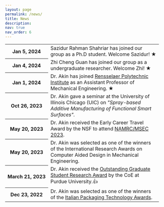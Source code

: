 ```yaml
---
layout: page
permalink: /news/
title: News
description: 
nav: true
nav_order: 6
---
```


<!-- News -->          
<div class="news">
    <div class="table-responsive">
        <table class="table table-sm table-borderless">
                    <tr>
                <th scope="row" style="white-space: nowrap;">Jan 5, 2024</th>
                <td>
                    Sazidur Rahman Shahriar has joined our group as a Ph.D student. Welcome Sazidur!  <span class="star">&#9733;</span>
                </td>
            </tr>
             <tr>
                <th scope="row" style="white-space: nowrap;">Jan 4, 2024</th>
                <td>
                    Zhi Cheng Guan has joined our group as a undergraduate researcher. Welcome Zhi!  <span class="star">&#9733;</span>
                </td>
            </tr>
            <tr>
                <th scope="row" style="white-space: nowrap;">Jan 1, 2024</th>
                <td>
                    Dr. Akin has joined <a href="https://www.rpi.edu/">Rensselaer Polytechnic Institute</a> as an Assistant Professor of Mechanical Engineering.  <span class="star">&#9733;</span>
                </td>
            </tr>
            <tr>
                <th scope="row" style="white-space: nowrap;">Oct 26, 2023</th>
                <td>
                    Dr. Akin gave a seminar at the University of Illinois Chicago (UIC) on <i> "Spray-based Additive Manufacturing of Functional Smart Surfaces".                
            <tr>
                <th scope="row" style="white-space: nowrap;">May 20, 2023</th>
                <td>
                    Dr. Akin received the Early Career Travel Award by the NSF to attend <a href="https://msec-namrc2023.rutgers.edu/">NAMRC/MSEC 2023</a>.
                </td>
            </tr>
            <tr>
                <th scope="row" style="white-space: nowrap;">May 20, 2023</th>
                <td>
                    Dr. Akin was selected as one of the winners of the International Research Awards on Computer Aided Design in Mechanical Engineering.
                </td>
            </tr>
            <tr>
                <th scope="row" style="white-space: nowrap;">March 21, 2023</th>
                <td>
                    Dr. Akin received the <a href="https://engineering.purdue.edu/Engr/People/Awards/Graduate/ptRecipientListing?group_id=237384&show_sub_groups=1">Outstanding Graduate Student Research Award</a> by the CoE at Purdue University.&#x1F44D;
                </td>
            </tr>
            <tr>
                <th scope="row" style="white-space: nowrap;">Dec 23, 2022</th>
                <td>
                    Dr. Akin was selected as one of the winners of the <a href="https://machinesitalia.org/italian-technology-awards">Italian Packaging Technology Awards</a>.
                </td>
            </tr>
